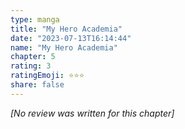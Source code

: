 ```yaml
---
type: manga
title: "My Hero Academia"
date: "2023-07-13T16:14:44"
name: "My Hero Academia"
chapter: 5
rating: 3
ratingEmoji: ⭐️⭐️⭐️
share: false
---
```


_[No review was written for this chapter]_
